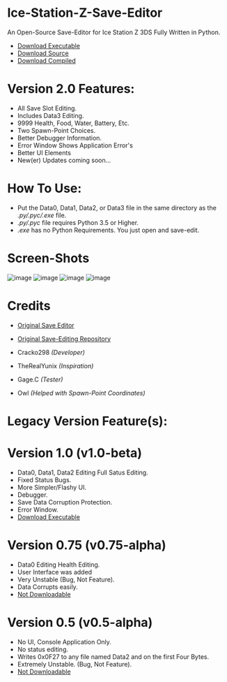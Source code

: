 # Ice-Station-Z-Save-Editor
An Open-Source Save-Editor for Ice Station Z 3DS Fully Written in Python.
- [Download Executable](https://github.com/Cracko298/Ice-Station-Z-Save-Editor/files/8240435/Ice.Station.Z.Save.Editor.V2.zip)
- [Download Source](https://github.com/Cracko298/Ice-Station-Z-Save-Editor/files/8240434/Script.v2.zip)
- [Download Compiled](https://github.com/Cracko298/Ice-Station-Z-Save-Editor/files/8240433/Compiled.Script.v2.zip)



# Version 2.0 Features:
- All Save Slot Editing.
- Includes Data3 Editing.
- 9999 Health, Food, Water, Battery, Etc.
- Two Spawn-Point Choices.
- Better Debugger Information.
- Error Window Shows Application Error's
- Better UI Elements
- New(er) Updates coming soon...

# How To Use:
- Put the Data0, Data1, Data2, or Data3 file in the same directory as the *.py/.pyc/.exe* file.
- *.py/.pyc* file requires Python 3.5 or Higher.
- *.exe* has no Python Requirements. You just open and save-edit.

# Screen-Shots
![image](https://user-images.githubusercontent.com/78656905/158076049-73e17b55-509b-42d7-bfbf-15cac55e14da.png)
![image](https://user-images.githubusercontent.com/78656905/158076096-6a93a30e-65b0-4bc1-9e9e-abeb44fa764e.png)
![image](https://user-images.githubusercontent.com/78656905/158076118-b9620cf7-3001-4250-ad95-4e6fdb3af343.png)
![image](https://user-images.githubusercontent.com/78656905/158076238-4f7ab030-9059-4b09-885f-84842987709b.png)



# Credits
- [Original Save Editor](https://github.com/TheRealYunix/Ice-Station-Z-Save-Editor)
- [Original Save-Editing Repository](https://github.com/Cracko298/Ice-Station-Z-Save-Editing)

- Cracko298        *(Developer)*
- TheRealYunix     *(Inspiration)*
- Gage.C           *(Tester)*
- Owl              *(Helped with Spawn-Point Coordinates)*

# Legacy Version Feature(s):

# Version 1.0 (v1.0-beta)
- Data0, Data1, Data2 Editing Full Satus Editing.
- Fixed Status Bugs.
- More Simpler/Flashy UI.
- Debugger.
- Save Data Corruption Protection.
- Error Window.
- [Download Executable](https://github.com/Cracko298/Ice-Station-Z-Save-Editor/blob/main/Versions/Ice%20Station%20Z%20Save%20Editor%20v1.zip?raw=true)

# Version 0.75 (v0.75-alpha)
- Data0 Editing Health Editing.
- User Interface was added
- Very Unstable (Bug, Not Feature).
- Data Corrupts easily.
- [Not Downloadable](https://cracko298.xyz/ErrorDwnl.html)

# Version 0.5 (v0.5-alpha)
- No UI, Console Application Only.
- No status editing.
- Writes 0x0F27 to any file named Data2 and on the first Four Bytes.
- Extremely Unstable. (Bug, Not Feature).
- [Not Downloadable](https://cracko298.xyz/ErrorDwnl.html)
